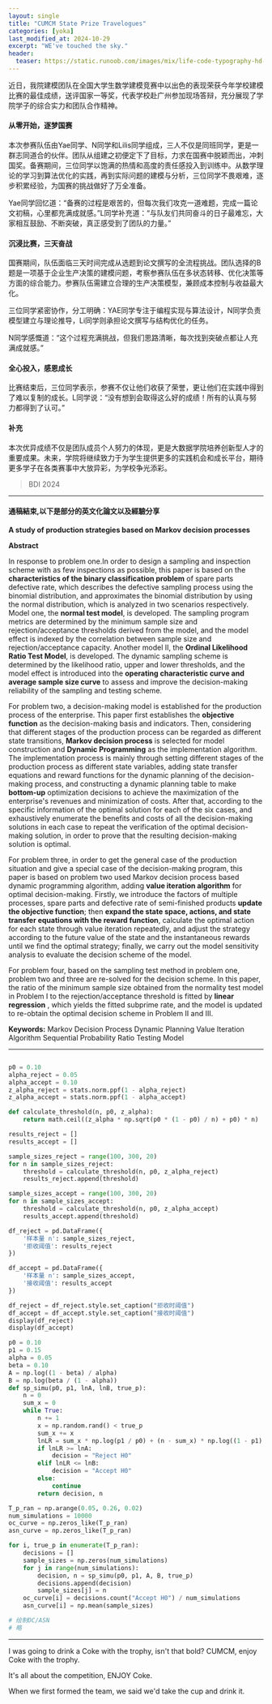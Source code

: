 ```yaml
---
layout: single
title: "CUMCM State Prize Travelogues"
categories: [yoka]
last_modified_at: 2024-10-29
excerpt: "WE've touched the sky."
header:
  teaser: https://static.runoob.com/images/mix/life-code-typography-hd-wallpaper-1920x1080-7168.jpg
---
```



近日，我院建模团队在全国大学生数学建模竞赛中以出色的表现荣获今年学校建模比赛的最佳成绩，送评国家一等奖，代表学校赴广州参加现场答辩，充分展现了学院学子的综合实力和团队合作精神。  

#### 从零开始，逐梦国赛  

本次参赛队伍由Yae同学、N同学和Lilis同学组成，三人不仅是同班同学，更是一群志同道合的伙伴。团队从组建之初便定下了目标，力求在国赛中脱颖而出，冲刺国奖。备赛期间，三位同学以饱满的热情和高度的责任感投入到训练中。从数学理论的学习到算法优化的实践，再到实际问题的建模与分析，三位同学不畏艰难，逐步积累经验，为国赛的挑战做好了万全准备。  

Yae同学回忆道：“备赛的过程是艰苦的，但每次我们攻克一道难题，完成一篇论文初稿，心里都充满成就感。”L同学补充道：“与队友们共同奋斗的日子最难忘，大家相互鼓励、不断突破，真正感受到了团队的力量。”  

#### 沉浸比赛，三天奋战

国赛期间，队伍面临三天时间完成从选题到论文撰写的全流程挑战。团队选择的B题是一项基于企业生产决策的建模问题，考察参赛队伍在多状态转移、优化决策等方面的综合能力。参赛队伍需建立合理的生产决策模型，兼顾成本控制与收益最大化。

三位同学紧密协作，分工明确：YAE同学专注于编程实现与算法设计，N同学负责模型建立与理论推导，Li同学则承担论文撰写与结构优化的任务。

N同学感慨道：“这个过程充满挑战，但我们思路清晰，每次找到突破点都让人充满成就感。”

#### 全心投入，感恩成长

比赛结束后，三位同学表示，参赛不仅让他们收获了荣誉，更让他们在实践中得到了难以复制的成长。L同学说：“没有想到会取得这么好的成绩！所有的认真与努力都得到了认可。”  

#### 补充

本次优异成绩不仅是团队成员个人努力的体现，更是大数据学院培养创新型人才的重要成果。未来，学院将继续致力于为学生提供更多的实践机会和成长平台，期待更多学子在各类赛事中大放异彩，为学校争光添彩。  


> BDI 2024  

---

#### 通稿結束,以下是部分的英文化論文以及經驗分享

**A study of production strategies based on Markov decision processes**

**Abstract**

In response to problem one.In order to design a sampling and inspection scheme with as few inspections as possible, this paper is based on the **characteristics of the binary classification problem** of spare parts defective rate, which describes the defective sampling process using the binomial distribution, and approximates the binomial distribution by using the normal distribution, which is analyzed in two scenarios respectively. Model one, the **normal test model**, is developed. The sampling program metrics are determined by the minimum sample size and rejection/acceptance thresholds derived from the model, and the model effect is indexed by the correlation between sample size and rejection/acceptance capacity. Another model II, the **Ordinal Likelihood Ratio Test Model**, is developed. The dynamic sampling scheme is determined by the likelihood ratio, upper and lower thresholds, and the model effect is introduced into the **operating characteristic curve and average sample size curve** to assess and improve the decision-making reliability of the sampling and testing scheme.

For problem two, a decision-making model is established for the production process of the enterprise. This paper first establishes the **objective function** as the decision-making basis and indicators. Then, considering that different stages of the production process can be regarded as different state transitions, **Markov decision process** is selected for model construction and **Dynamic Programming** as the implementation algorithm. The implementation process is mainly through setting different stages of the production process as different state variables, adding state transfer equations and reward functions for the dynamic planning of the decision-making process, and constructing a dynamic planning table to make **bottom-up** optimization decisions to achieve the maximization of the enterprise's revenues and minimization of costs. After that, according to the specific information of the optimal solution for each of the six cases, and exhaustively enumerate the benefits and costs of all the decision-making solutions in each case to repeat the verification of the optimal decision-making solution, in order to prove that the resulting decision-making solution is optimal.

For problem three, in order to get the general case of the production situation and give a special case of the decision-making program, this paper is based on problem two used Markov decision process based dynamic programming algorithm, adding **value iteration algorithm** for optimal decision-making. Firstly, we introduce the factors of multiple processes, spare parts and defective rate of semi-finished products **update the objective function**; then **expand the state space, actions, and state transfer equations with the reward function**, calculate the optimal action for each state through value iteration repeatedly, and adjust the strategy according to the future value of the state and the instantaneous rewards until we find the optimal strategy; finally, we carry out the model sensitivity analysis to evaluate the decision scheme of the model.

For problem four, based on the sampling test method in problem one, problem two and three are re-solved for the decision scheme. In this paper, the ratio of the minimum sample size obtained from the normality test model in Problem I to the rejection/acceptance threshold is fitted by **linear regression** , which yields the fitted subprime rate, and the model is updated to re-obtain the optimal decision scheme in Problem II and III.

**Keywords:** Markov Decision Process Dynamic Planning Value Iteration Algorithm Sequential Probability Ratio Testing Model

---

```python

p0 = 0.10  
alpha_reject = 0.05 
alpha_accept = 0.10  
z_alpha_reject = stats.norm.ppf(1 - alpha_reject)
z_alpha_accept = stats.norm.ppf(1 - alpha_accept)

def calculate_threshold(n, p0, z_alpha):
    return math.ceil((z_alpha * np.sqrt(p0 * (1 - p0) / n) + p0) * n)

results_reject = []
results_accept = []

sample_sizes_reject = range(100, 300, 20)
for n in sample_sizes_reject:
    threshold = calculate_threshold(n, p0, z_alpha_reject)
    results_reject.append(threshold)

sample_sizes_accept = range(100, 300, 20)
for n in sample_sizes_accept:
    threshold = calculate_threshold(n, p0, z_alpha_accept)
    results_accept.append(threshold)

df_reject = pd.DataFrame({
    '样本量 n': sample_sizes_reject,
    '拒收阈值': results_reject
})

df_accept = pd.DataFrame({
    '样本量 n': sample_sizes_accept,
    '接收阈值': results_accept
})

df_reject = df_reject.style.set_caption("拒收时阈值")
df_accept = df_accept.style.set_caption("接收时阈值")
display(df_reject)
display(df_accept)

p0 = 0.10  
p1 = 0.15  
alpha = 0.05 
beta = 0.10 
A = np.log((1 - beta) / alpha)
B = np.log(beta / (1 - alpha))
def sp_simu(p0, p1, lnA, lnB, true_p):
    n = 0
    sum_x = 0
    while True:
        n += 1
        x = np.random.rand() < true_p  
        sum_x += x
        lnLR = sum_x * np.log(p1 / p0) + (n - sum_x) * np.log((1 - p1) / (1 - p0))
        if lnLR >= lnA:
            decision = "Reject H0"
        elif lnLR <= lnB:
            decision = "Accept H0"
        else:
            continue
        return decision, n

T_p_ran = np.arange(0.05, 0.26, 0.02)
num_simulations = 10000
oc_curve = np.zeros_like(T_p_ran)
asn_curve = np.zeros_like(T_p_ran)

for i, true_p in enumerate(T_p_ran):
    decisions = []
    sample_sizes = np.zeros(num_simulations)
    for j in range(num_simulations):
        decision, n = sp_simu(p0, p1, A, B, true_p)
        decisions.append(decision)
        sample_sizes[j] = n
    oc_curve[i] = decisions.count("Accept H0") / num_simulations
    asn_curve[i] = np.mean(sample_sizes)

# 绘制OC/ASN
# 略

```

---

I was going to drink a Coke with the trophy, isn't that bold? CUMCM, enjoy Coke with the trophy.

It's all about the competition, ENJOY Coke.

When we first formed the team, we said we'd take the cup and drink it.

